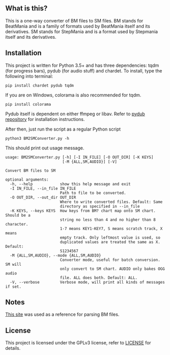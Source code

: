 ## What is this?

This is a one-way converter of BM files to SM files.
BM stands for BeatMania and is a family of formats used by BeatMania itself and its derivatives.
SM stands for StepMania and is a format used by Stepmania itself and its derivatives.

## Installation

This project is written for Python 3.5+ and has three dependencies: tqdm (for progress bars), pydub (for audio stuff) and chardet.
To install, type the following into terminal:

`pip install chardet pydub tqdm`

If you are on Windows, colorama is also recommended for tqdm.

`pip install colorama`

Pydub itself is dependent on either ffmpeg or libav. Refer to [pydub repository](https://github.com/jiaaro/pydub) for installation instructions.

After then, just run the script as a regular Python script

`python3 BM2SMConverter.py -h`

This should print out usage message.

```
usage: BM2SMConverter.py [-h] [-I IN_FILE] [-O OUT_DIR] [-K KEYS]
                         [-M {ALL,SM,AUDIO}] [-V]

Convert BM files to SM

optional arguments:
  -h, --help            show this help message and exit
  -I IN_FILE, --in_file IN_FILE
                        Path to file to be converted.
  -O OUT_DIR, --out_dir OUT_DIR
                        Where to write converted files. Default: Same
                        directory as specified in --in_file
  -K KEYS, --keys KEYS  How keys from BM? chart map onto SM chart. Should be a
                        string no less than 4 and no higher than 8 character.
                        1-7 means KEY1-KEY7, S means scratch track, X means
                        empty track. Only leftmost value is used, so
                        duplicated values are treated the same as X. Default:
                        S1234567
  -M {ALL,SM,AUDIO}, --mode {ALL,SM,AUDIO}
                        Converter mode, useful for batch conversion. SM will
                        only convert to SM chart. AUDIO only bakes OGG audio
                        file. ALL does both. Default: ALL.
  -V, --verbose         Verbose mode, will print all kinds of messages if set.
```

## Notes

[This site](https://hitkey.nekokan.dyndns.info/cmds.htm) was used as a reference for parsing BM files.

## License

This project is licensed under the GPLv3 license, refer to [LICENSE](https://github.com/DeltaEpsilon7787/BM2SMConverter/blob/master/LICENSE) for details.
